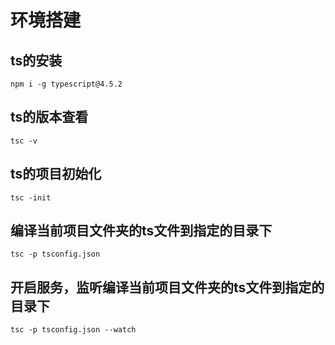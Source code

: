 # 环境搭建

## ts的安装

```she
npm i -g typescript@4.5.2
```

## ts的版本查看

```shell
tsc -v
```

## ts的项目初始化

```shell
tsc -init
```

## 编译当前项目文件夹的ts文件到指定的目录下

```shell
tsc -p tsconfig.json
```

## 开启服务，监听编译当前项目文件夹的ts文件到指定的目录下

```shell
tsc -p tsconfig.json --watch
```



